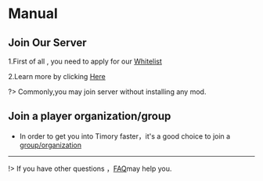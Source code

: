 # Manual

## Join Our Server

1.First of all , you need to apply for our [Whitelist](/en-US/join/whitelist.md)  

2.Learn more by clicking [Here](/en-US/guide/serverInfo.md)

?> Commonly,you may join server without installing any mod.

## Join a player organization/group
  - In order to get you into Timory faster，it's a good choice to join a [group/organization](/en-US/culture/group.md)

---

!> If you have other questions ，[FAQ](/en-US/guide/faq.md)may help you.